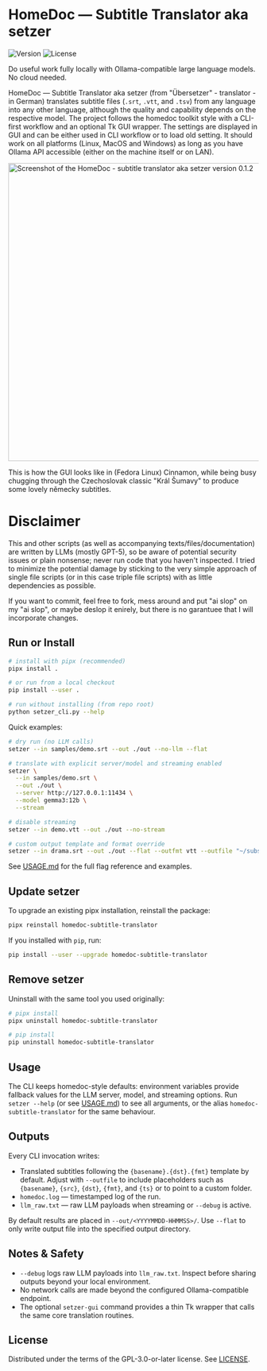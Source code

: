 # HomeDoc — Subtitle Translator aka setzer

![Version](https://img.shields.io/badge/version-0.1.2-blue?style=flat-square)
![License](https://img.shields.io/badge/license-GPL--3.0--or--later-brightgreen?style=flat-square)

Do useful work fully locally with Ollama-compatible large language models. No cloud needed.

HomeDoc — Subtitle Translator aka setzer (from "Übersetzer" - translator - in German) translates subtitle files (`.srt`, `.vtt`, and `.tsv`) from any language into any other language, although the quality and capability depends on the respective model. The project follows the homedoc toolkit style with a CLI-first workflow and an optional Tk GUI wrapper. The settings are displayed in GUI and can be either used in CLI workflow or to load old setting. It should work on all platforms (Linux, MacOS and Windows) as long as you have Ollama API accessible (either on the machine itself or on LAN).

<img width="600" alt="Screenshot of the HomeDoc - subtitle translator aka setzer version 0.1.2" src="https://github.com/user-attachments/assets/69cda40d-a494-48b6-9896-f75dfd66d447" />

This is how the GUI looks like in (Fedora Linux) Cinnamon, while being busy chugging through the Czechoslovak classic "Král Šumavy" to produce some lovely německy subtitles.

# Disclaimer

This and other scripts (as well as accompanying texts/files/documentation) are written by LLMs (mostly GPT-5), so be aware of potential security issues or plain nonsense; never run code that you haven't inspected. I tried to minimize the potential damage by sticking to the very simple approach of single file scripts (or in this case triple file scripts) with as little dependencies as possible.

If you want to commit, feel free to fork, mess around and put "ai slop" on my "ai slop", or maybe deslop it enirely, but there is no garantuee that I will incorporate changes.

## Run or Install

```bash
# install with pipx (recommended)
pipx install .

# or run from a local checkout
pip install --user .

# run without installing (from repo root)
python setzer_cli.py --help
```

Quick examples:

```bash
# dry run (no LLM calls)
setzer --in samples/demo.srt --out ./out --no-llm --flat

# translate with explicit server/model and streaming enabled
setzer \
  --in samples/demo.srt \
  --out ./out \
  --server http://127.0.0.1:11434 \
  --model gemma3:12b \
  --stream

# disable streaming
setzer --in demo.vtt --out ./out --no-stream

# custom output template and format override
setzer --in drama.srt --out ./out --flat --outfmt vtt --outfile "~/subs/{basename}.{dst}.{fmt}"
```

See [USAGE.md](USAGE.md) for the full flag reference and examples.

## Update setzer

To upgrade an existing pipx installation, reinstall the package:

```bash
pipx reinstall homedoc-subtitle-translator
```

If you installed with `pip`, run:

```bash
pip install --user --upgrade homedoc-subtitle-translator
```

## Remove setzer

Uninstall with the same tool you used originally:

```bash
# pipx install
pipx uninstall homedoc-subtitle-translator

# pip install
pip uninstall homedoc-subtitle-translator
```

## Usage

The CLI keeps homedoc-style defaults: environment variables provide fallback
values for the LLM server, model, and streaming options. Run `setzer --help` (or see [USAGE.md](USAGE.md)) to
see all arguments, or the alias `homedoc-subtitle-translator` for the same
behaviour.

## Outputs

Every CLI invocation writes:

- Translated subtitles following the `{basename}.{dst}.{fmt}` template by
  default. Adjust with `--outfile` to include placeholders such as
  `{basename}`, `{src}`, `{dst}`, `{fmt}`, and `{ts}` or to point to a custom
  folder.
- `homedoc.log` — timestamped log of the run.
- `llm_raw.txt` — raw LLM payloads when streaming or `--debug` is active.

By default results are placed in `--out/<YYYYMMDD-HHMMSS>/`. Use `--flat` to
only write output file into the specified output directory.

## Notes & Safety

- `--debug` logs raw LLM payloads into `llm_raw.txt`. Inspect before sharing
  outputs beyond your local environment.
- No network calls are made beyond the configured Ollama-compatible endpoint.
- The optional `setzer-gui` command provides a thin Tk wrapper that calls the
  same core translation routines.

## License

Distributed under the terms of the GPL-3.0-or-later license. See [LICENSE](LICENSE).
